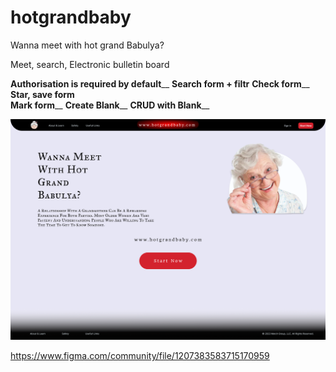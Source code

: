 # hotgrandbaby
Wanna meet with hot grand Babulya?

Meet, search, Electronic bulletin board

**Authorisation is required by default**__
**Search form + filtr**
**Check form**__
**Star, save form** <br />
**Mark form**__
**Create Blank**__
**CRUD with Blank**__

![alt text](https://github.com/res0lut1on/hotgrandbaby/blob/main/Pages/Desktop1.png?raw=true)



https://www.figma.com/community/file/1207383583715170959
